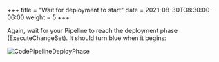 +++
title = "Wait for deployment to start"
date = 2021-08-30T08:30:00-06:00
weight = 5
+++

Again, wait for your Pipeline to reach the deployment phase (ExecuteChangeSet). It should turn blue when it begins: 

![CodePipelineDeployPhase](/images/csharp/canaries/aws_console_pipeline_deploy_breaking.png)